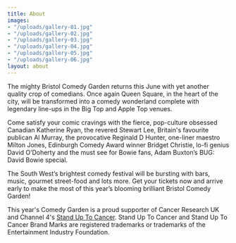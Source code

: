 ```yaml
---
title: About
images:
- "/uploads/gallery-01.jpg"
- "/uploads/gallery-02.jpg"
- "/uploads/gallery-03.jpg"
- "/uploads/gallery-04.jpg"
- "/uploads/gallery-05.jpg"
- "/uploads/gallery-06.jpg"
layout: about
---
```


The mighty Bristol Comedy Garden returns this June with yet another quality crop of comedians. Once again Queen Square, in the heart of the city, will be transformed into a comedy wonderland complete with legendary line-ups in the Big Top and Apple Top venues.

Come satisfy your comic cravings with the fierce, pop-culture obsessed Canadian Katherine Ryan, the revered Stewart Lee, Britain's favourite publican Al Murray, the provocative Reginald D Hunter, one-liner maestro Milton Jones, Edinburgh Comedy Award winner Bridget Christie, lo-fi genius David O’Doherty and the must see for Bowie fans, Adam Buxton’s BUG: David Bowie special.

The South West’s brightest comedy festival will be bursting with bars, music, gourmet street-food and lots more. Get your tickets now and arrive early to make the most of this year’s blooming brilliant Bristol Comedy Garden!


This year's Comedy Garden is a proud supporter of Cancer Research UK and Channel 4's [Stand Up To Cancer](http://www.standuptocancer.org.uk/). 
Stand Up To Cancer and Stand Up To Cancer Brand Marks are registered trademarks or trademarks of the Entertainment Industry Foundation.